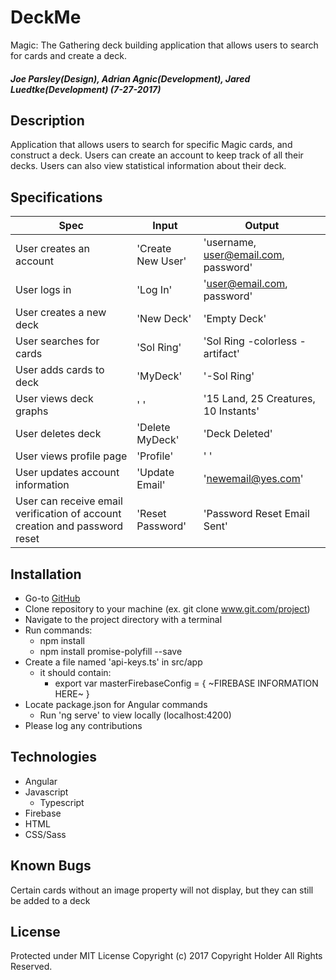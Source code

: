 # DeckMe
  Magic: The Gathering deck building application that allows users to search for cards and create a deck.

##### Joe Parsley(Design), Adrian Agnic(Development), Jared Luedtke(Development)  (7-27-2017)

## Description
  Application that allows users to search for specific Magic cards, and construct a deck. Users can create an account to keep track of all their decks. Users can also view statistical information about their deck.

## Specifications
Spec | Input | Output
--- | --- | ---
User creates an account | 'Create New User' | 'username, user@email.com, password'
User logs in | 'Log In' | 'user@email.com, password'
User creates a new deck | 'New Deck' | 'Empty Deck'
User searches for cards | 'Sol Ring' | 'Sol Ring -colorless -artifact'
User adds cards to deck | 'MyDeck' | '-Sol Ring'
User views deck graphs | ' ' | '15 Land, 25 Creatures, 10 Instants'
User deletes deck | 'Delete MyDeck' | 'Deck Deleted'
User views profile page | 'Profile' | ' '
User updates account information | 'Update Email' | 'newemail@yes.com'
User can receive email verification of account creation and password reset | 'Reset Password' | 'Password Reset Email Sent'


## Installation
* Go-to <a href="https://github.com/jluedtke/deck-me">GitHub</a>
* Clone repository to your machine (ex. git clone www.git.com/project)
* Navigate to the project directory with a terminal
* Run commands:
  * npm install
  * npm install promise-polyfill --save
* Create a file named 'api-keys.ts' in src/app
  * it should contain:
    * export var masterFirebaseConfig = {
      ~FIREBASE INFORMATION HERE~
    }
* Locate package.json for Angular commands
  * Run 'ng serve' to view locally (localhost:4200)
* Please log any contributions

## Technologies
* Angular
* Javascript
  * Typescript
* Firebase
* HTML
* CSS/Sass

## Known Bugs
  Certain cards without an image property will not display, but they can still be added to a deck

## License
  Protected under MIT License
  Copyright (c) 2017 Copyright Holder All Rights Reserved.
